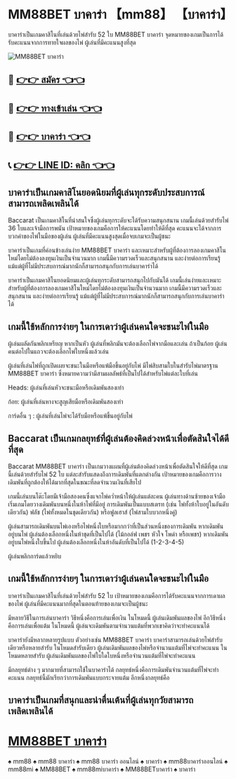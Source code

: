# MM88BET บาคาร่า 【mm88】 【บาคาร่า】
บาคาร่าเป็นเกมคาสิโนที่เล่นด้วยไพ่สำรับ 52 ใบ MM88BET บาคาร่า จุดหมายของเกมเป็นการได้รับคะแนนจากการทายใจผลของไพ่ ผู้เล่นที่มีคะแนนสูงที่สุด

<img alt="MM88BET บาคาร่า" src="https://mm88mi.com/wp-content/uploads/2022/10/mm88mi-pro-01-e1616037512860-768x670-min-5.jpg">

## 🍺 [👉👉 สมัคร 👈👈](https://liff.line.me/1654532114-m7GQ2Qxj?zean=45)

## 🍺 [👉👉 ทางเข้าเล่น 👈👈](https://liff.line.me/1654532114-m7GQ2Qxj?zean=45)

## 🍺 [👉👉 บาคาร่า 👈👈](https://liff.line.me/1654532114-m7GQ2Qxj?zean=45)

## 📞 [👉👉 LINE ID: คลิก 👈👈](https://line.me/R/ti/p/%40131jwaww)

## บาคาร่าเป็นเกมคาสิโนยอดนิยมที่ผู้เล่นทุกระดับประสบการณ์สามารถเพลิดเพลินได้
Baccarat เป็นเกมคาสิโนที่น่าสนใจซึ่งผู้เล่นทุกระดับจะได้รับความสนุกสนาน เกมนี้เล่นด้วยสำรับไพ่ 36 ใบและเจ้ามือการพนัน เป้าหมายของเกมคือการให้คะแนนโดยทำให้ดีที่สุด คะแนนจะได้จากการบวกค่าของไพ่ในมือของผู้เล่น ผู้เล่นที่มีคะแนนสูงสุดเมื่อจบเกมจะเป็นผู้ชนะ

บาคาร่าเป็นเกมที่ค่อนข้างเล่นง่าย MM88BET บาคาร่า และเหมาะสำหรับผู้ที่ต้องการลองเกมคาสิโนใหม่โดยไม่ต้องลงทุนเงินเป็นจำนวนมาก เกมนี้มีความรวดเร็วและสนุกสนาน และง่ายต่อการเรียนรู้ แม้แต่ผู้ที่ไม่มีประสบการณ์มากนักก็สามารถสนุกกับการเล่นบาคาร่าได้

บาคาร่าเป็นเกมคาสิโนยอดนิยมและผู้เล่นทุกระดับสามารถสนุกไปกับมันได้ เกมนี้เล่นง่ายและเหมาะสำหรับผู้ที่ต้องการลองเกมคาสิโนใหม่โดยไม่ต้องลงทุนเงินเป็นจำนวนมาก เกมนี้มีความรวดเร็วและสนุกสนาน และง่ายต่อการเรียนรู้ แม้แต่ผู้ที่ไม่มีประสบการณ์มากนักก็สามารถสนุกกับการเล่นบาคาร่าได้


## เกมนี้ใช้หลักการง่ายๆ ในการเดาว่าผู้เล่นคนใดจะชนะไพ่ในมือ
ผู้เล่นผลัดกันพลิกเหรียญ หากเป็นหัว ผู้เล่นที่พลิกมันจะต้องเลือกไพ่จากมือและเล่น ถ้าเป็นก้อย ผู้เล่นคนต่อไปในแถวจะต้องเลือกไพ่ใบหนึ่งแล้วเล่น

ผู้เล่นที่เล่นไพ่ที่ถูกเปิดเผยจะชนะในมือหรือแพ้มือขึ้นอยู่กับไพ่ มีไพ่สิบสามใบในสำรับไพ่มาตรฐาน MM88BET บาคาร่า ซึ่งหมายความว่ามีสามผลลัพธ์ที่เป็นไปได้สำหรับไพ่แต่ละใบที่เล่น

Heads: ผู้เล่นที่เล่นหัวจะชนะมือหรือเดิมพันสองเท่า

ก้อย: ผู้เล่นที่เล่นหางจะสูญเสียมือหรือเดิมพันสองเท่า

การ์ดอื่น ๆ : ผู้เล่นที่เล่นไพ่จะได้รับมือหรือแพ้ขึ้นอยู่กับไพ่

## Baccarat เป็นเกมกลยุทธ์ที่ผู้เล่นต้องคิดล่วงหน้าเพื่อตัดสินใจได้ดีที่สุด

Baccarat MM88BET บาคาร่า เป็นเกมวางแผนที่ผู้เล่นต้องคิดล่วงหน้าเพื่อตัดสินใจให้ดีที่สุด เกมนี้เล่นด้วยสำรับไพ่ 52 ใบ แต่ละสำรับแสดงถึงการเดิมพันที่แตกต่างกัน เป้าหมายของเกมคือการวางเดิมพันที่ถูกต้องให้ได้มากที่สุดในขณะที่ลดจำนวนเงินที่เสียไป

เกมนี้เล่นบนโต๊ะโดยมีเจ้ามือสองคนซึ่งแจกไพ่คว่ำหน้าให้ผู้เล่นแต่ละคน ผู้เล่นทางด้านซ้ายของเจ้ามือเริ่มเกมโดยวางเดิมพันบนหนึ่งในห้าไพ่ที่มีอยู่ การเดิมพันเป็นแบบสเตรท (เช่น ไพ่ทั้งห้าใบอยู่ในอันดับเดียวกัน) ฟลัช (ไพ่ทั้งหมดในชุดเดียวกัน) หรือฟูลเฮาส์ (ไพ่สามใบบวกหนึ่งคู่)

ผู้เล่นสามารถเดิมพันบนไพ่เองหรือไพ่หนึ่งใบหรือมากกว่าที่เป็นส่วนหนึ่งของการเดิมพัน หากเดิมพันอยู่บนไพ่ ผู้เล่นต้องเลือกหนึ่งในห้าชุดที่เป็นไปได้ (ไม้กอล์ฟ เพชร หัวใจ โพดำ หรือเพชร) หากเดิมพันอยู่บนไพ่หนึ่งใบขึ้นไป ผู้เล่นต้องเลือกหนึ่งในห้าอันดับที่เป็นไปได้ (1-2-3-4-5)

ผู้เล่นพลิกการ์ดแล้วหยิบ

## เกมนี้ใช้หลักการง่ายๆ ในการเดาว่าผู้เล่นคนใดจะชนะไพ่ในมือ

บาคาร่าเป็นเกมคาสิโนที่เล่นด้วยไพ่สำรับ 52 ใบ เป้าหมายของเกมคือการได้รับคะแนนจากการเดาผลของไพ่ ผู้เล่นที่มีคะแนนมากที่สุดในตอนท้ายของเกมจะเป็นผู้ชนะ

มีหลายวิธีในการเล่นบาคาร่า วิธีหนึ่งคือการเล่นเพื่อเงิน ในโหมดนี้ ผู้เล่นเดิมพันผลของไพ่ อีกวิธีหนึ่งคือการเล่นเพื่อแต้ม ในโหมดนี้ ผู้เล่นจะเดิมพันตามจำนวนแต้มที่พวกเขาคิดว่าจะทำคะแนนได้

บาคาร่ายังมีหลากหลายรูปแบบ ตัวอย่างเช่น MM88BET บาคาร่า บาคาร่าสามารถเล่นด้วยไพ่สำรับเดียวหรือหลายสำรับ ในโหมดสำรับเดียว ผู้เล่นเดิมพันผลของไพ่หรือจำนวนแต้มที่ไพ่จะทำคะแนน ในโหมดหลายสำรับ ผู้เล่นเดิมพันผลของไพ่ใบใดใบหนึ่งหรือจำนวนแต้มที่ไพ่จะทำคะแนน

มีกลยุทธ์ต่าง ๆ มากมายที่สามารถใช้ในบาคาร่าได้ กลยุทธ์หนึ่งคือการเดิมพันจำนวนแต้มที่ไพ่จะทำคะแนน กลยุทธ์นี้มักเรียกว่าการเดิมพันแบบกระจายแต้ม อีกหนึ่งกลยุทธ์คือ

## บาคาร่าเป็นเกมที่สนุกและน่าตื่นเต้นที่ผู้เล่นทุกวัยสามารถเพลิดเพลินได้


# [MM88BET บาคาร่า](https://mm88mi.com/MM88BET-บาคาร่า/)
♠️ mm88
♠️ mm88 บาคาร่า
♠️ mm88 บาคาร่า ออนไลน์
♠️ บาคาร่า
♠️ mm88บาคาร่าออนไลน์
♠️ mm88mi
♠️ MM88BET
♠️ mm88miบาคาร่า
♠️ MM88BETบาคาร่า
♠️ บาคาร่า